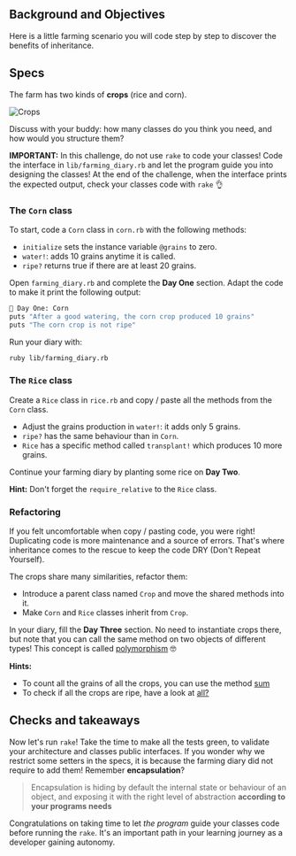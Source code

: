 ## Background and Objectives

Here is a little farming scenario you will code step by step to discover the benefits of inheritance.


## Specs

The farm has two kinds of **crops** (rice and corn).

![Crops](https://raw.githubusercontent.com/lewagon/fullstack-images/master/ruby/farming-diary/crops.svg?sanitize=true)

Discuss with your buddy: how many classes do you think you need, and how would you structure them?

**IMPORTANT:** In this challenge, do not use `rake` to code your classes! Code the interface in `lib/farming_diary.rb` and let the program guide you into designing the classes! At the end of the challenge, when the interface prints the expected output, check your classes code with `rake` 👌


### The `Corn` class
To start, code a `Corn` class in `corn.rb` with the following methods:
- `initialize` sets the instance variable `@grains` to zero.
- `water!`: adds 10 grains anytime it is called.
- `ripe?` returns true if there are at least 20 grains.

Open `farming_diary.rb` and complete the **Day One** section.
Adapt the code to make it print the following output:

```bash
📝 Day One: Corn
puts "After a good watering, the corn crop produced 10 grains"
puts "The corn crop is not ripe"
```

Run your diary with:

```bash
ruby lib/farming_diary.rb
```

### The `Rice` class
Create a `Rice` class in `rice.rb` and copy / paste all the methods from the `Corn` class.
- Adjust the grains production in `water!`: it adds only 5 grains.
- `ripe?` has the same behaviour than in `Corn`.
- `Rice` has a specific method called `transplant!` which produces 10 more grains.

Continue your farming diary by planting some rice on **Day Two**.

**Hint:** Don't forget the `require_relative` to the `Rice` class.


### Refactoring
If you felt uncomfortable when copy / pasting code, you were right! Duplicating code is more maintenance and a source of errors. That's where inheritance comes to the rescue to keep the code DRY (Don't Repeat Yourself).

The crops share many similarities, refactor them:
- Introduce a parent class named `Crop` and move the shared methods into it.
- Make `Corn` and `Rice` classes inherit from `Crop`.

In your diary, fill the **Day Three** section. No need to instantiate crops there, but note that you can call the same method on two objects of different types! This concept is called [polymorphism](https://thoughtbot.com/blog/back-to-basics-polymorphism-and-ruby) 🤓

**Hints:**
- To count all the grains of all the crops, you can use the method [sum](https://ruby-doc.org/core-2.4.0/Enumerable.html#method-i-sum)
- To check if all the crops are ripe, have a look at [all?](https://ruby-doc.org/core-2.4.0/Enumerable.html#method-i-all-3F)


## Checks and takeaways
Now let's run `rake`! Take the time to make all the tests green, to validate your architecture and classes public interfaces. If you wonder why we restrict some setters in the specs, it is because the farming diary did not require to add them! Remember **encapsulation**?


> Encapsulation is hiding by default the internal state or behaviour of an object, and exposing it with the right level of abstraction **according to your programs needs**

Congratulations on taking time to let _the program_ guide your classes code before running the `rake`. It's an important path in your learning journey as a developer gaining autonomy.
